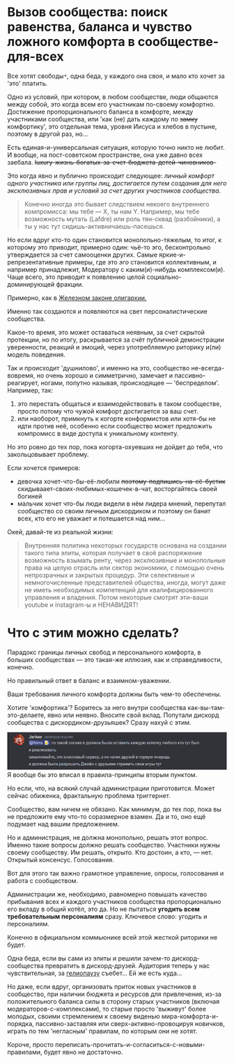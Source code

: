 # Вызов сообщества: поиск равенства, баланса и чувство ложного комфорта в сообществе-для-всех

Все хотят свободы`*`, одна беда, у каждого она своя, и мало кто хочет за 'это' платить.

Одно из условий, при котором, в любом сообществе, люди общаются между собой, это когда всем его участникам по-своему комфортно. Достижение пропорционального баланса в комфорте, между участниками сообщества, или 'как (не) дать каждому по ~~замку~~ комфортику', это отдельная тема, уровня Иисуса и хлебов в пустыне, поэтому в другой раз, но...

Есть единая-и-универсальная ситуация, которую точно никто не любит. И вообще, на пост-советском пространстве, она уже давно всех заебала. ~~luxury-жизнь-богатых-за-счет-бюджета-детей-чиновников-~~

Это когда явно и публично происходит следующее: *личный комфорт одного участника или группы лиц, достигается путем создания для него эксклюзивных прав и условий за счет других участников сообщества*.

> Конечно иногда это бывает следствием некоего внутреннего компромисса: мы тебе — Х, ты нам Y. Например, мы тебе возможность мутать (Lafdre) или роль тян-сквад (разбойники), а ты у нас тут сидишь-активничаешь-пасешься.

Но если вдруг кто-то один становится монопольно-тяжелым, то итог, к которому это приводит, примерно один: чьё-то эго, бесконтрольно утверждается за счет самооценки других. Самые яркие-и-репрезентативные примеры, где это *эго* становится коллективным, и например принадлежит, Модератору с каким(и)-нибудь комплексом(и). Чаще всего, это приводит к появлению целой социально-доминирующей фракции.

Примерно, как в [Железном законе олигархии.](https://ru.wikipedia.org/wiki/Железный_закон_олигархии)

Именно так создаются и появляются на свет персоналистические сообщества.

Какое-то время, это может оставаться неявным, за счет скрытой протекции, но по итогу, раскрывается за счёт публичной демонстрации уверенности, реакций и эмоций, через употребляемую риторику и(ли) модель поведения.

Так и происходит 'душнилово', и именно на это, сообщество не-всегда-вовремя, но очень хорошо и симметрично, замечает и пассивно-реагирует, ногами, попутно называя, происходящее — 'беспределом'. Например, так:

1. это перестать общаться и взаимодействовать в таком сообществе, просто потому что чужой комфорт достигается за ваш счет.
2. или наоборот, примкнуть к когорте конформистов или хотя-бы не идти против неё, особенно если сообщество может предложить компромисс в виде доступа к уникальному контенту.

Но это ровно до тех пор, пока когорта-охуевших не дойдет до тебя, что закольцовывает проблему.

Если хочется примеров:

- девочка хочет-что-бы-её-любили ~~поэтому-подпишись-на-её-бустик~~ скидываает-своих-любимых-кошечек-в-чат, восторгайтесь своей богиней
- мальчик хочет что-бы люди видели в нём лидера мнений, перепутал сообщество со своим личным дискордиком и поэтому он банит всех, кто его не уважает и потешается над ним...
 
Окей, давай-те из реальной жизни:

> Внутренняя политика некоторых государств основана на создании такого типа элиты, которая получает в своё распоряжение возможность взымать ренту, через эксклюзивные и монопольные права на целую отрасль или сектор экономики, с помощью очень непрозрачных и закрытых процедур. Эти селективные и немногочисленные представителей общества, иногда, могут даже не иметь необходимых компетенций для квалифицированного управления и владения. Потом некоторые смотрят эти-ваши youtube и instagram-ы и НЕНАВИДЯТ!

# Что с этим можно сделать?

Парадокс границы личных свобод и персонального комфорта, в больших сообществах — это такая-же иллюзия, как и справедливости, конечно.

Но правильный ответ в баланс и взаимном-уважении.

Ваши требования личного комфорта должны быть чем-то обеспечены.

Хотите 'комфортика'? Боритесь за него внутри сообщества как-вы-там-это-делаете, явно или неявно. Вносите свой вклад. Попутали дискорд сообщества с дискордиком-друзьяшек? Сразу нахуй с этим.

![img.png](../images/img.png)
Я вообще бы это вписал в правила-принципы вторым пунктом.

Но если, что, на всякий случай администрации приготовится. Может сейчас обиженка, фрактальную проблема триггернет.

Сообщество, вам ничем не обязано. Как минимум, до тех пор, пока вы не предложите ему что-то соразмерное взамен. Да и то, оно ещё подумает над вашим предложением.

Но и администрация, не должна монопольно, решать этот вопрос. Именно такие вопросы должно решать сообщество. Участники нужны своему сообществу. Им решать, открыто. Кто достоин, а кто, — нет. Открытый консенсус. Голосования.

Вот для этого так важно грамотное управление, опросы, голосования и работа с сообществом. 

Администрации же, необходимо, равномерно повышать качество прибывания всех и каждого участников сообщества пропорционально его вкладу в общий котёл, это да. Но не пытаться **угодить всем требовательным персоналиям** сразу.  Ключевое слово: угодить и персоналиям.

Конечно в официальном коммьюнике всей этой жесткой риторики не будет.

Одна беда, если вы сами из элиты и решили зачем-то дискорд-сообщества превратить в дискорд-друзей. Аудитория теперь у нас чувствительная, за [гелиопаузу](https://ru.wikipedia.org/wiki/Гелиосфера) съебет... Ей же есть куда...




Но даже, если вдруг, организовать приток новых участников в сообщество, при наличии бюджета и ресурсов для привлечения, из-за положительного баланса силы в сторону старых участников (включая модераторов-с-комплексами), то старые просто 'выживут' более молодых, своими стремлением к своему виденью мира-комфорта-и-порядка, пассивно-заставляя или сверх-активно-провоцируя новичков, играть по тем 'негласным' правилам, по которым они не хотят.

Короче, просто переписать-прочитать-и-согласиться-с-новыми-правилами, будет явно не достаточно.